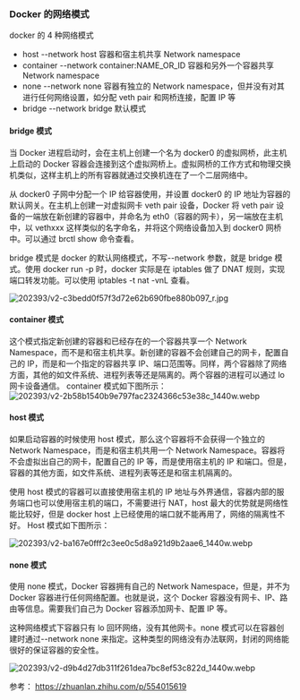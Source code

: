 ###  Docker 的网络模式
docker 的 4 种网络模式

- host --network host	容器和宿主机共享 Network namespace
- container	--network container:NAME_OR_ID	容器和另外一个容器共享 Network namespace
- none	--network none	容器有独立的 Network namespace，但并没有对其进行任何网络设置，如分配 veth pair 和网桥连接，配置 IP 等
- bridge	--network	bridge 默认模式



####  bridge 模式
当 Docker 进程启动时，会在主机上创建一个名为 docker0 的虚拟网桥，此主机上启动的 Docker 容器会连接到这个虚拟网桥上。虚拟网桥的工作方式和物理交换机类似，这样主机上的所有容器就通过交换机连在了一个二层网络中。

从 docker0 子网中分配一个 IP 给容器使用，并设置 docker0 的 IP 地址为容器的默认网关。在主机上创建一对虚拟网卡 veth pair 设备，Docker 将 veth pair 设备的一端放在新创建的容器中，并命名为 eth0（容器的网卡），另一端放在主机中，以 vethxxx 这样类似的名字命名，并将这个网络设备加入到 docker0 网桥中。可以通过 brctl show 命令查看。

bridge 模式是 docker 的默认网络模式，不写--network 参数，就是 bridge 模式。使用 docker run -p 时，docker 实际是在 iptables 做了 DNAT 规则，实现端口转发功能。可以使用 iptables -t nat -vnL 查看。


![202393/v2-c3bedd0f57f3d72e62b690fbe880b097_r.jpg](http://qiniu.muluofeng.com/202393/v2-c3bedd0f57f3d72e62b690fbe880b097_r.jpg)


#### container 模式

这个模式指定新创建的容器和已经存在的一个容器共享一个 Network Namespace，而不是和宿主机共享。新创建的容器不会创建自己的网卡，配置自己的 IP，而是和一个指定的容器共享 IP、端口范围等。同样，两个容器除了网络方面，其他的如文件系统、进程列表等还是隔离的。两个容器的进程可以通过 lo 网卡设备通信。
container 模式如下图所示：
![202393/v2-2b58b1540b9e797fac2324366c53e38c_1440w.webp](http://qiniu.muluofeng.com/202393/v2-2b58b1540b9e797fac2324366c53e38c_1440w.webp)


#### host 模式

如果启动容器的时候使用 host 模式，那么这个容器将不会获得一个独立的 Network Namespace，而是和宿主机共用一个 Network Namespace。容器将不会虚拟出自己的网卡，配置自己的 IP 等，而是使用宿主机的 IP 和端口。但是，容器的其他方面，如文件系统、进程列表等还是和宿主机隔离的。

使用 host 模式的容器可以直接使用宿主机的 IP 地址与外界通信，容器内部的服务端口也可以使用宿主机的端口，不需要进行 NAT，host 最大的优势就是网络性能比较好，但是 docker host 上已经使用的端口就不能再用了，网络的隔离性不好。
Host 模式如下图所示：


![202393/v2-ba167e0fff2c3ee0c5d8a921d9b2aae6_1440w.webp](http://qiniu.muluofeng.com/202393/v2-ba167e0fff2c3ee0c5d8a921d9b2aae6_1440w.webp)


#### none 模式
使用 none 模式，Docker 容器拥有自己的 Network Namespace，但是，并不为 Docker 容器进行任何网络配置。也就是说，这个 Docker 容器没有网卡、IP、路由等信息。需要我们自己为 Docker 容器添加网卡、配置 IP 等。

这种网络模式下容器只有 lo 回环网络，没有其他网卡。none 模式可以在容器创建时通过--network none 来指定。这种类型的网络没有办法联网，封闭的网络能很好的保证容器的安全性。


![202393/v2-d9b4d27db311f261dea7bc8ef53c822d_1440w.webp](http://qiniu.muluofeng.com/202393/v2-d9b4d27db311f261dea7bc8ef53c822d_1440w.webp)



参考： https://zhuanlan.zhihu.com/p/554015619